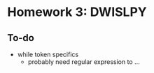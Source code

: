 # Homework 3: DWISLPY
## To-do
- while token specifics
    - probably need regular expression to ...